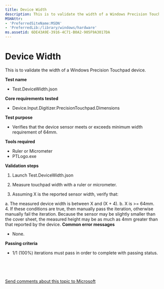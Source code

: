 ```yaml
---
title: Device Width
description: This is to validate the width of a Windows Precision Touchpad device.
MSHAttr:
- 'PreferredSiteName:MSDN'
- 'PreferredLib:/library/windows/hardware'
ms.assetid: 6DE43A9E-3916-4C71-B0A2-905F9A3017DA
---
```


# Device Width


This is to validate the width of a Windows Precision Touchpad device.

**Test name**

-   Test.DeviceWidth.json

**Core requirements tested**

-   Device.Input.Digitizer.PrecisionTouchpad.Dimensions

**Test purpose**

-   Verifies that the device sensor meets or exceeds minimum width requirement of 64mm.

**Tools required**

-   Ruler or Micrometer
-   PTLogo.exe

**Validation steps**

1. Launch Test.DeviceWidth.json

2. Measure touchpad width with a ruler or micrometer.

3. Assuming X is the reported sensor width, verify that:

a. The measured device width is between X and (X + 4).
b. X is &gt;= 64mm.
4. If these conditions are true, then manually pass the iteration, otherwise manually fail the iteration.
Because the sensor may be slightly smaller than the cover sheet, the measured height may be as much as 4mm greater than that reported by the device.
**Common error messages**

-   None.

**Passing criteria**

-   1/1 (100%) iterations must pass in order to complete with passing status.

 

 

[Send comments about this topic to Microsoft](mailto:wsddocfb@microsoft.com?subject=Documentation%20feedback%20%5Bp_WEG_Hardware\p_weg_hardware%5D:%20Device%20Width%20%20RELEASE:%20%285/9/2016%29&body=%0A%0APRIVACY%20STATEMENT%0A%0AWe%20use%20your%20feedback%20to%20improve%20the%20documentation.%20We%20don't%20use%20your%20email%20address%20for%20any%20other%20purpose,%20and%20we'll%20remove%20your%20email%20address%20from%20our%20system%20after%20the%20issue%20that%20you're%20reporting%20is%20fixed.%20While%20we're%20working%20to%20fix%20this%20issue,%20we%20might%20send%20you%20an%20email%20message%20to%20ask%20for%20more%20info.%20Later,%20we%20might%20also%20send%20you%20an%20email%20message%20to%20let%20you%20know%20that%20we've%20addressed%20your%20feedback.%0A%0AFor%20more%20info%20about%20Microsoft's%20privacy%20policy,%20see%20http://privacy.microsoft.com/default.aspx. "Send comments about this topic to Microsoft")




